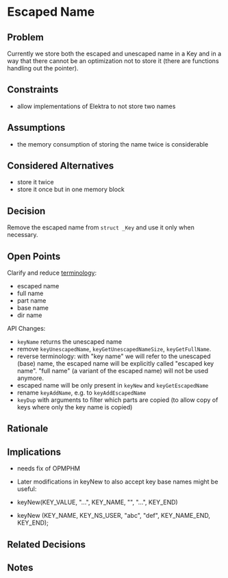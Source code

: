 # Escaped Name

## Problem

Currently we store both the escaped and unescaped name in a Key and in
a way that there cannot be an optimization not to store it (there are
functions handling out the pointer).

## Constraints

- allow implementations of Elektra to not store two names

## Assumptions

- the memory consumption of storing the name twice is considerable

## Considered Alternatives

- store it twice
- store it once but in one memory block

## Decision

Remove the escaped name from `struct _Key` and use it only when necessary.

## Open Points

Clarify and reduce [terminology](/doc/help/elektra-glossary.md):

- escaped name
- full name
- part name
- base name
- dir name

API Changes:

- `keyName` returns the unescaped name
- remove `keyUnescapedName`, `keyGetUnescapedNameSize`, `keyGetFullName`.
- reverse terminology: with "key name" we will refer to the unescaped (base) name,
  the escaped name will be explicitly called "escaped key name".
  "full name" (a variant of the escaped name) will not be used anymore.
- escaped name will be only present in `keyNew` and `keyGetEscapedName`
- rename `keyAddName`, e.g. to `keyAddEscapedName`
- `keyDup` with arguments to filter which parts are copied
  (to allow copy of keys where only the key name is copied)

## Rationale

## Implications

- needs fix of OPMPHM
- Later modifications in keyNew to also accept key base names might be useful:

- keyNew(KEY_VALUE, "...", KEY_NAME, "", "...", KEY_END)
- keyNew (KEY_NAME, KEY_NS_USER, "abc", "def", KEY_NAME_END, KEY_END);

## Related Decisions

## Notes
